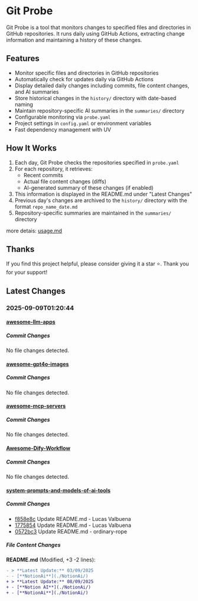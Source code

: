 # Git Probe

Git Probe is a tool that monitors changes to specified files and directories in GitHub repositories. It runs daily using GitHub Actions, extracting change information and maintaining a history of these changes.

## Features

- Monitor specific files and directories in GitHub repositories
- Automatically check for updates daily via GitHub Actions
- Display detailed daily changes including commits, file content changes, and AI summaries
- Store historical changes in the `history/` directory with date-based naming
- Maintain repository-specific AI summaries in the `summaries/` directory
- Configurable monitoring via `probe.yaml`
- Project settings in `config.yaml` or environment variables
- Fast dependency management with UV

## How It Works

1. Each day, Git Probe checks the repositories specified in `probe.yaml`
2. For each repository, it retrieves:
   - Recent commits
   - Actual file content changes (diffs)
   - AI-generated summary of these changes (if enabled)
3. This information is displayed in the README.md under "Latest Changes"
4. Previous day's changes are archived to the `history/` directory with the format `repo_name_date.md`
5. Repository-specific summaries are maintained in the `summaries/` directory

more detais: [usage.md](usage.md)

## Thanks

If you find this project helpful, please consider giving it a star ⭐️. Thank you for your support!


## Latest Changes

### 2025-09-09T01:20:44

#### [awesome-llm-apps](https://github.com/Shubhamsaboo/awesome-llm-apps)

##### Commit Changes

No file changes detected.

#### [awesome-gpt4o-images](https://github.com/jamez-bondos/awesome-gpt4o-images)

##### Commit Changes

No file changes detected.

#### [awesome-mcp-servers](https://github.com/punkpeye/awesome-mcp-servers)

##### Commit Changes

No file changes detected.

#### [Awesome-Dify-Workflow](https://github.com/svcvit/Awesome-Dify-Workflow)

##### Commit Changes

No file changes detected.

#### [system-prompts-and-models-of-ai-tools](https://github.com/x1xhlol/system-prompts-and-models-of-ai-tools)

##### Commit Changes

- [f858e8c](https://github.com/x1xhlol/system-prompts-and-models-of-ai-tools/commit/f858e8ced62645326acd8bb97f77c89ee9df586c) Update README.md - Lucas Valbuena
- [1775854](https://github.com/x1xhlol/system-prompts-and-models-of-ai-tools/commit/1775854913fd84636ec4f7013959f3a3fb09734d) Update README.md - Lucas Valbuena
- [0572bc3](https://github.com/x1xhlol/system-prompts-and-models-of-ai-tools/commit/0572bc30265afd3657d538e806607c804e876897) Update README.md - ordinary-rope


##### File Content Changes

**README.md** (Modified, +3 -2 lines):

```diff
- > **Latest Update:** 03/09/2025
- - [**NotionAi**](./NotionAi/)
+ > **Latest Update:** 08/09/2025
+ - [**Notion AI**](./NotionAi/)
+ - [**NotionAi**](./NotionAi/)
```



